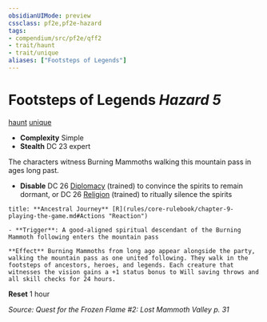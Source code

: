 ```yaml
---
obsidianUIMode: preview
cssclass: pf2e,pf2e-hazard
tags:
- compendium/src/pf2e/qff2
- trait/haunt
- trait/unique
aliases: ["Footsteps of Legends"]
---
```

# Footsteps of Legends *Hazard 5*  
[haunt](rules/traits/haunt.md "Haunt Hazard Trait")  [unique](rules/traits/unique.md "Unique Rarity Trait")  

- **Complexity** Simple
- **Stealth** DC 23 expert  

The characters witness Burning Mammoths walking this mountain pass in ages long past.

- **Disable** DC 26 [Diplomacy](compendium/skills.md#Diplomacy) (trained) to convince the spirits to remain dormant, or DC 26 [Religion](compendium/skills.md#Religion) (trained) to ritually silence the spirits  

```ad-embed-ability
title: **Ancestral Journey** [R](rules/core-rulebook/chapter-9-playing-the-game.md#Actions "Reaction")

- **Trigger**: A good-aligned spiritual descendant of the Burning Mammoth following enters the mountain pass

**Effect** Burning Mammoths from long ago appear alongside the party, walking the mountain pass as one united following. They walk in the footsteps of ancestors, heroes, and legends. Each creature that witnesses the vision gains a +1 status bonus to Will saving throws and all skill checks for 24 hours.
```

**Reset** 1 hour  

*Source: Quest for the Frozen Flame #2: Lost Mammoth Valley p. 31*
